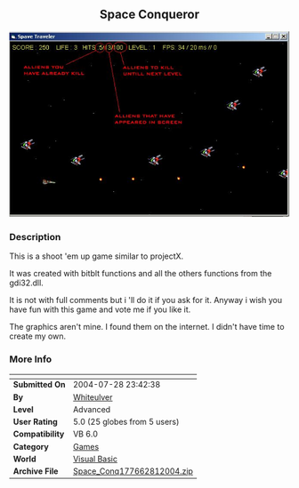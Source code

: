﻿<div align="center">

## Space Conqueror

<img src="PIC200481184279568.jpg">
</div>

### Description

This is a shoot 'em up game similar to projectX.

It was created with bitblt functions and all the others functions from the gdi32.dll.

It is not with full comments but i 'll do it if you ask for it. Anyway i wish you have fun with this game and vote me if you like it.

The graphics aren't mine. I found them on the internet. I didn't have time to create my own.
 
### More Info
 


<span>             |<span>
---                |---
**Submitted On**   |2004-07-28 23:42:38
**By**             |[Whiteulver](https://github.com/Planet-Source-Code/PSCIndex/blob/master/ByAuthor/whiteulver.md)
**Level**          |Advanced
**User Rating**    |5.0 (25 globes from 5 users)
**Compatibility**  |VB 6\.0
**Category**       |[Games](https://github.com/Planet-Source-Code/PSCIndex/blob/master/ByCategory/games__1-38.md)
**World**          |[Visual Basic](https://github.com/Planet-Source-Code/PSCIndex/blob/master/ByWorld/visual-basic.md)
**Archive File**   |[Space\_Conq177662812004\.zip](https://github.com/Planet-Source-Code/whiteulver-space-conqueror__1-55291/archive/master.zip)








